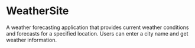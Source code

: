 # WeatherSite
A weather forecasting application that provides current weather conditions and forecasts for a specified location. Users can enter a city name and get weather information.
